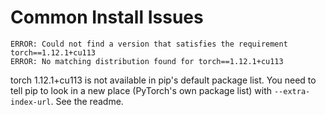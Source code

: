# Common Install Issues    
    
    ERROR: Could not find a version that satisfies the requirement torch==1.12.1+cu113
    ERROR: No matching distribution found for torch==1.12.1+cu113

torch 1.12.1+cu113 is not available in pip's default package list. You need to tell pip to look in a new place (PyTorch's own package list) with `--extra-index-url`. See the readme.
